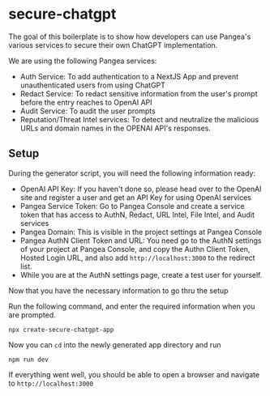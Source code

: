# secure-chatgpt

The goal of this boilerplate is to show how developers can use Pangea's various services to secure their own ChatGPT implementation.

We are using the following Pangea services:

- Auth Service: To add authentication to a NextJS App and prevent unauthenticated users from using ChatGPT
- Redact Service: To redact sensitive information from the user's prompt before the entry reaches to OpenAI API
- Audit Service: To audit the user prompts
- Reputation/Threat Intel services: To detect and neutralize the malicious URLs and domain names in the OPENAI API's responses. 

## Setup

During the generator script, you will need the following information ready:

- OpenAI API Key: If you haven't done so, please head over to the OpenAI site and register a user and get an API Key for using OpenAI services
- Pangea Service Token: Go to Pangea Console and create a service token that has access to AuthN, Redact, URL Intel, File Intel, and Audit services
- Pangea Domain: This is visible in the project settings at Pangea Console
- Pangea AuthN Client Token and URL: You need go to the AuthN settings of your project at Pangea Console, and copy the Authn Client Token, Hosted Login URL, and also add `http://localhost:3000` to the redirect list.
- While you are at the AuthN settings page, create a test user for yourself.

Now that you have the necessary information to go thru the setup

Run the following command, and enter the required information when you are prompted.

```
npx create-secure-chatgpt-app
```

Now you can `cd` into the newly generated app directory and run

```npm run dev```

If everything went well, you should be able to open a browser and navigate to ```http://localhost:3000``` 



